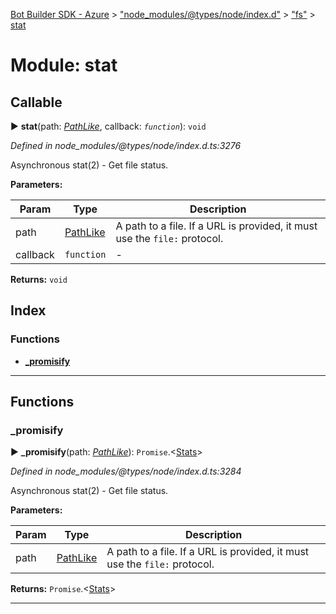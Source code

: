 [Bot Builder SDK - Azure](../README.md) > ["node_modules/@types/node/index.d"](../modules/_node_modules__types_node_index_d_.md) > ["fs"](../modules/_node_modules__types_node_index_d_._fs_.md) > [stat](../modules/_node_modules__types_node_index_d_._fs_.stat.md)



# Module: stat

## Callable
► **stat**(path: *[PathLike](_node_modules__types_node_index_d_._fs_.md#pathlike)*, callback: *`function`*): `void`



*Defined in node_modules/@types/node/index.d.ts:3276*



Asynchronous stat(2) - Get file status.


**Parameters:**

| Param | Type | Description |
| ------ | ------ | ------ |
| path | [PathLike](_node_modules__types_node_index_d_._fs_.md#pathlike)   |  A path to a file. If a URL is provided, it must use the `file:` protocol. |
| callback | `function`   |  - |





**Returns:** `void`




## Index

### Functions

* [___promisify__](_node_modules__types_node_index_d_._fs_.stat.md#___promisify__)



---
## Functions
<a id="___promisify__"></a>

###  ___promisify__

► **___promisify__**(path: *[PathLike](_node_modules__types_node_index_d_._fs_.md#pathlike)*): `Promise`.<[Stats](../classes/_node_modules__types_node_index_d_._fs_.stats.md)>



*Defined in node_modules/@types/node/index.d.ts:3284*



Asynchronous stat(2) - Get file status.


**Parameters:**

| Param | Type | Description |
| ------ | ------ | ------ |
| path | [PathLike](_node_modules__types_node_index_d_._fs_.md#pathlike)   |  A path to a file. If a URL is provided, it must use the `file:` protocol. |





**Returns:** `Promise`.<[Stats](../classes/_node_modules__types_node_index_d_._fs_.stats.md)>





___


